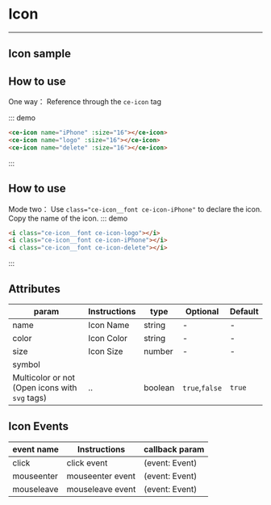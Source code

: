 # Icon

<!-- {.md} -->

---

<!-- {.md} -->

## Icon sample

<!-- {.md} -->

<ce-icon-demo-en></ce-icon-demo-en>

## How to use

<!-- {.md} -->

One way：<!-- {.md} -->
Reference through the <!-- {.md} --> `ce-icon` tag

<ce-icon-demo1-en></ce-icon-demo1-en>
::: demo

```html
<ce-icon name="iPhone" :size="16"></ce-icon>
<ce-icon name="logo" :size="16"></ce-icon>
<ce-icon name="delete" :size="16"></ce-icon>
```

:::

## How to use

<!-- {.md} -->

Mode two：<!-- {.md} -->
Use <!-- {.md} -->`class="ce-icon__font ce-icon-iPhone"` to declare the icon. Copy the name of the icon.
<ce-icon-demo1-en></ce-icon-demo1-en>
::: demo

```html
<i class="ce-icon__font ce-icon-logo"></i>
<i class="ce-icon__font ce-icon-iPhone"></i>
<i class="ce-icon__font ce-icon-delete"></i>
```

:::

## Attributes

<!-- {.md} -->

| param                                          | Instructions | type    | Optional       | Default |
| ---------------------------------------------- | ------------ | ------- | -------------- | ------- |
| name                                           | Icon Name    | string  | -              | -       |
| color                                          | Icon Color   | string  | -              | -       |
| size                                           | Icon Size    | number  | -              | -       |
| symbol                                         |
| Multicolor or not (Open icons with `svg` tags) | ..           | boolean | `true`,`false` | `true`  |

## Icon Events

<!-- {.md} -->

| event name | Instructions     | callback param |
| ---------- | ---------------- | -------------- |
| click      | click event      | (event: Event) |
| mouseenter | mouseenter event | (event: Event) |
| mouseleave | mouseleave event | (event: Event) |
